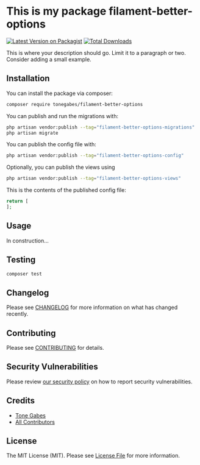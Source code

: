 # This is my package filament-better-options

[![Latest Version on Packagist](https://img.shields.io/packagist/v/tonegabes/filament-better-options.svg?style=flat-square)](https://packagist.org/packages/tonegabes/filament-better-options)
[![Total Downloads](https://img.shields.io/packagist/dt/tonegabes/filament-better-options.svg?style=flat-square)](https://packagist.org/packages/tonegabes/filament-better-options)

This is where your description should go. Limit it to a paragraph or two. Consider adding a small example.

## Installation

You can install the package via composer:

```bash
composer require tonegabes/filament-better-options
```

You can publish and run the migrations with:

```bash
php artisan vendor:publish --tag="filament-better-options-migrations"
php artisan migrate
```

You can publish the config file with:

```bash
php artisan vendor:publish --tag="filament-better-options-config"
```

Optionally, you can publish the views using

```bash
php artisan vendor:publish --tag="filament-better-options-views"
```

This is the contents of the published config file:

```php
return [
];
```

## Usage

In construction...

## Testing

```bash
composer test
```

## Changelog

Please see [CHANGELOG](CHANGELOG.md) for more information on what has changed recently.

## Contributing

Please see [CONTRIBUTING](.github/CONTRIBUTING.md) for details.

## Security Vulnerabilities

Please review [our security policy](../../security/policy) on how to report security vulnerabilities.

## Credits

- [Tone Gabes](https://github.com/tonegabes)
- [All Contributors](../../contributors)

## License

The MIT License (MIT). Please see [License File](LICENSE.md) for more information.
